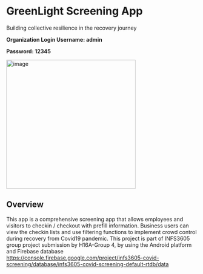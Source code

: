 # GreenLight Screening App 

Building collective resilience in the recovery journey 

**Organization Login Username: admin**

**Password: 12345**

<img width="341" alt="image" src="https://user-images.githubusercontent.com/90391955/163709263-29e5b220-1418-4b82-8b22-e456a5cd0925.png">

Overview
-------
This app is a comprehensive screening app that allows employees and visitors to checkin / checkout with prefill information. Business users
can view the checkin lists and use filtering functions to implement crowd control during recovery from Covid19 pandemic. This project is part of INFS3605 group project submission by
H16A-Group 4, by using the Android platform and Firebase database https://console.firebase.google.com/project/infs3605-covid-screening/database/infs3605-covid-screening-default-rtdb/data 
